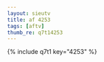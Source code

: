 ```yaml
--- 
layout: sieutv
title: af 4253
tags: [aftv]
thumb_re: q7t14253
---
```

{% include q7t1 key="4253" %} 
